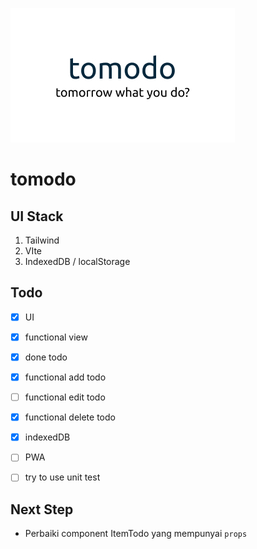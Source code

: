![tomodo banner](./assets/thumbnail.jpg)

# tomodo

## UI Stack

1. Tailwind
2. VIte
3. IndexedDB / localStorage

## Todo

- [x] UI

- [x] functional view

- [x] done todo

- [x] functional add todo

- [ ] functional edit todo

- [x] functional delete todo

- [x] indexedDB

- [ ] PWA

- [ ] try to use unit test

## Next Step

- Perbaiki component ItemTodo yang mempunyai `props` 